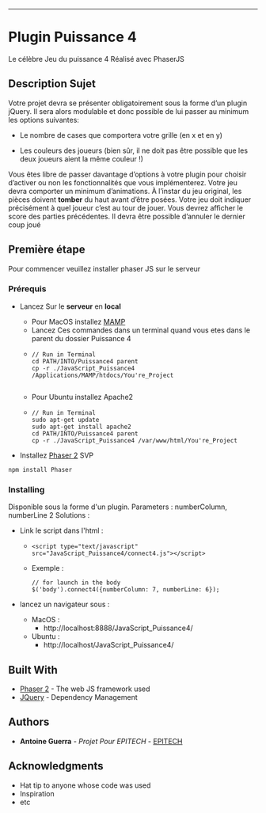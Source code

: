 **** 

# Plugin Puissance 4

Le célèbre Jeu du puissance 4 Réalisé avec PhaserJS

## Description Sujet 

Votre projet devra se présenter obligatoirement sous la forme d’un plugin jQuery. Il sera alors modulable et donc
possible de lui passer au minimum les options suivantes:

* Le nombre de cases que comportera votre grille (en x et en y)

* Les couleurs des joueurs (bien sûr, il ne doit pas être possible que les deux joueurs aient la même couleur !)

Vous êtes libre de passer davantage d’options à votre plugin pour choisir d’activer ou non les fonctionnalités que vous
implémenterez.
Votre jeu devra comporter un minimum d’animations. À l’instar du jeu original, les pièces doivent **tomber** du haut
avant d’être posées.
Votre jeu doit indiquer précisément à quel joueur c’est au tour de jouer. Vous devrez afficher le score des parties
précédentes.
Il devra être possible d’annuler le dernier coup joué

## Première étape

Pour commencer veuillez installer phaser JS sur le serveur

### Prérequis

* Lancez Sur le **serveur** en **local**

  * Pour MacOS installez [MAMP](https://documentation.mamp.info/en/MAMP-Mac/Installation/)
  * Lancez Ces commandes dans un terminal quand vous etes dans le parent du dossier Puissance 4 
  *  ```
     // Run in Terminal
     cd PATH/INTO/Puissance4 parent
     cp -r ./JavaScript_Puissance4 /Applications/MAMP/htdocs/You're_Project
      
     ```
  * Pour Ubuntu installez Apache2
  * ```
    // Run in Terminal
    sudo apt-get update
    sudo apt-get install apache2
    cd PATH/INTO/Puissance4 parent
    cp -r ./JavaScript_Puissance4 /var/www/html/You're_Project
    ```
    
* Installez [Phaser 2](https://phaser.io/download) SVP
```
npm install Phaser

```

### Installing

Disponible sous la forme d'un plugin. 
Parameters : numberColumn, numberLine
2 Solutions : 

* Link le script dans l'html :
    *  ```
       <script type="text/javascript" src="JavaScript_Puissance4/connect4.js"></script>
       ```
    * Exemple :
        ```
        // for launch in the body
        $('body').connect4({numberColumn: 7, numberLine: 6});
        ```

* lancez un navigateur sous :

    * MacOS :
        * http://localhost:8888/JavaScript_Puissance4/
    * Ubuntu :
        * http://localhost/JavaScript_Puissance4/


## Built With

* [Phaser 2](https://phaser.io/download) - The web JS framework used
* [JQuery](https://blog.jquery.com/2016/09/22/jquery-3-1-1-released/) - Dependency Management



## Authors

* **Antoine Guerra** - *Projet Pour EPITECH* - [EPITECH](http://www.epitech.eu/)


## Acknowledgments

* Hat tip to anyone whose code was used
* Inspiration
* etc

